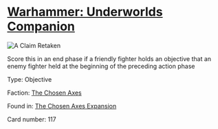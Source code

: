 # [Warhammer: Underworlds Companion](https://guidokessels.github.io/wh-underworlds)

  

![A Claim Retaken](https://warhammerunderworlds.com/wp-content/uploads/sites/6/2018/02/117_ENG.png)

Score this in an end phase if a friendly fighter holds an objective that an enemy fighter held at the beginning of the preceding action phase

Type: Objective

Faction: [The Chosen Axes](https://guidokessels.github.io/wh-underworlds/factions/the-chosen-axes)

Found in: [The Chosen Axes Expansion](https://guidokessels.github.io/wh-underworlds/locations/the-chosen-axes-expansion)

Card number: 117
